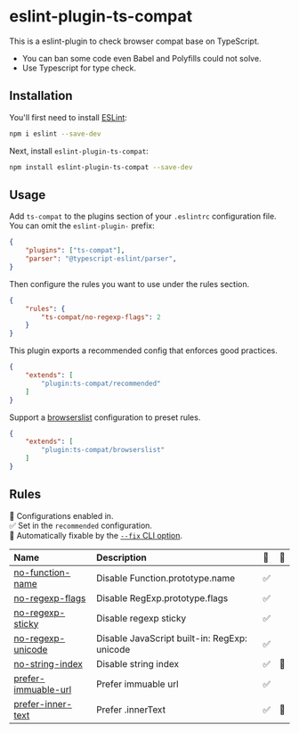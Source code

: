 # eslint-plugin-ts-compat

This is a eslint-plugin to check browser compat base on TypeScript.

* You can ban some code even Babel and Polyfills could not solve.
* Use Typescript for type check.

## Installation

You'll first need to install [ESLint](https://eslint.org/):

```sh
npm i eslint --save-dev
```

Next, install `eslint-plugin-ts-compat`:

```sh
npm install eslint-plugin-ts-compat --save-dev
```

## Usage

Add `ts-compat` to the plugins section of your `.eslintrc` configuration file. You can omit the `eslint-plugin-` prefix:

```json
{
    "plugins": ["ts-compat"],
    "parser": "@typescript-eslint/parser",
}
```


Then configure the rules you want to use under the rules section.

```json
{
    "rules": {
        "ts-compat/no-regexp-flags": 2
    }
}
```

This plugin exports a recommended config that enforces good practices.

```json
{
    "extends": [
        "plugin:ts-compat/recommended"
    ]
}
```

Support a [browserslist](https://www.npmjs.com/package/browserslist) configuration to preset rules.

```json
{
    "extends": [
        "plugin:ts-compat/browserslist"
    ]
}
```

## Rules

<!-- begin auto-generated rules list -->

💼 Configurations enabled in.\
✅ Set in the `recommended` configuration.\
🔧 Automatically fixable by the [`--fix` CLI option](https://eslint.org/docs/user-guide/command-line-interface#--fix).

| Name                                                     | Description                                  | 💼 | 🔧 |
| :------------------------------------------------------- | :------------------------------------------- | :- | :- |
| [no-function-name](docs/rules/no-function-name.md)       | Disable Function.prototype.name              | ✅  |    |
| [no-regexp-flags](docs/rules/no-regexp-flags.md)         | Disable RegExp.prototype.flags               | ✅  |    |
| [no-regexp-sticky](docs/rules/no-regexp-sticky.md)       | Disable regexp sticky                        | ✅  |    |
| [no-regexp-unicode](docs/rules/no-regexp-unicode.md)     | Disable JavaScript built-in: RegExp: unicode | ✅  |    |
| [no-string-index](docs/rules/no-string-index.md)         | Disable string index                         | ✅  | 🔧 |
| [prefer-immuable-url](docs/rules/prefer-immuable-url.md) | Prefer immuable url                          | ✅  |    |
| [prefer-inner-text](docs/rules/prefer-inner-text.md)     | Prefer .innerText                            | ✅  | 🔧 |

<!-- end auto-generated rules list -->


